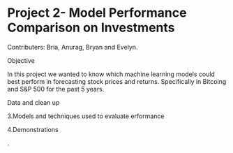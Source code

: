 # Project 2- Model Performance Comparison on Investments
Contributers:  Bria, Anurag, Bryan and Evelyn.

Objective

In this project we wanted to know which machine learning models could best perform in forecasting stock prices and returns. Specifically in Bitcoing and S&P 500 for the past 5 years. 

Data and clean up


3.Models and techniques used to evaluate erformance

4.Demonstrations

. 
